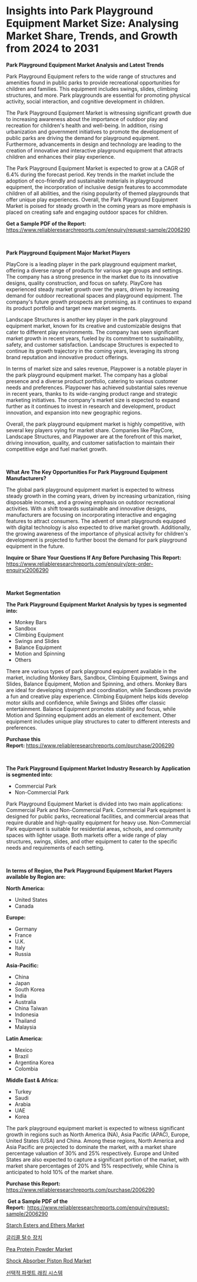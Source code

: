 <p><h1>Insights into Park Playground Equipment Market Size: Analysing Market Share, Trends, and Growth from 2024 to 2031</h1></p><p><strong>Park Playground Equipment Market Analysis and Latest Trends</strong></p>
<p><p>Park Playground Equipment refers to the wide range of structures and amenities found in public parks to provide recreational opportunities for children and families. This equipment includes swings, slides, climbing structures, and more. Park playgrounds are essential for promoting physical activity, social interaction, and cognitive development in children.</p><p>The Park Playground Equipment Market is witnessing significant growth due to increasing awareness about the importance of outdoor play and recreation for children's health and well-being. In addition, rising urbanization and government initiatives to promote the development of public parks are driving the demand for playground equipment. Furthermore, advancements in design and technology are leading to the creation of innovative and interactive playground equipment that attracts children and enhances their play experience.</p><p>The Park Playground Equipment Market is expected to grow at a CAGR of 6.4% during the forecast period. Key trends in the market include the adoption of eco-friendly and sustainable materials in playground equipment, the incorporation of inclusive design features to accommodate children of all abilities, and the rising popularity of themed playgrounds that offer unique play experiences. Overall, the Park Playground Equipment Market is poised for steady growth in the coming years as more emphasis is placed on creating safe and engaging outdoor spaces for children.</p></p>
<p><strong>Get a Sample PDF of the Report:&nbsp;</strong> <a href="https://www.reliableresearchreports.com/enquiry/request-sample/2006290">https://www.reliableresearchreports.com/enquiry/request-sample/2006290</a></p>
<p>&nbsp;</p>
<p><strong>Park Playground Equipment Major Market Players</strong></p>
<p><p>PlayCore is a leading player in the park playground equipment market, offering a diverse range of products for various age groups and settings. The company has a strong presence in the market due to its innovative designs, quality construction, and focus on safety. PlayCore has experienced steady market growth over the years, driven by increasing demand for outdoor recreational spaces and playground equipment. The company's future growth prospects are promising, as it continues to expand its product portfolio and target new market segments.</p><p>Landscape Structures is another key player in the park playground equipment market, known for its creative and customizable designs that cater to different play environments. The company has seen significant market growth in recent years, fueled by its commitment to sustainability, safety, and customer satisfaction. Landscape Structures is expected to continue its growth trajectory in the coming years, leveraging its strong brand reputation and innovative product offerings.</p><p>In terms of market size and sales revenue, Playpower is a notable player in the park playground equipment market. The company has a global presence and a diverse product portfolio, catering to various customer needs and preferences. Playpower has achieved substantial sales revenue in recent years, thanks to its wide-ranging product range and strategic marketing initiatives. The company's market size is expected to expand further as it continues to invest in research and development, product innovation, and expansion into new geographic regions.</p><p>Overall, the park playground equipment market is highly competitive, with several key players vying for market share. Companies like PlayCore, Landscape Structures, and Playpower are at the forefront of this market, driving innovation, quality, and customer satisfaction to maintain their competitive edge and fuel market growth.</p></p>
<p>&nbsp;</p>
<p><strong>What Are The Key Opportunities For Park Playground Equipment Manufacturers?</strong></p>
<p><p>The global park playground equipment market is expected to witness steady growth in the coming years, driven by increasing urbanization, rising disposable incomes, and a growing emphasis on outdoor recreational activities. With a shift towards sustainable and innovative designs, manufacturers are focusing on incorporating interactive and engaging features to attract consumers. The advent of smart playgrounds equipped with digital technology is also expected to drive market growth. Additionally, the growing awareness of the importance of physical activity for children's development is projected to further boost the demand for park playground equipment in the future.</p></p>
<p><strong>Inquire or Share Your Questions If Any Before Purchasing This Report:</strong> <a href="https://www.reliableresearchreports.com/enquiry/pre-order-enquiry/2006290">https://www.reliableresearchreports.com/enquiry/pre-order-enquiry/2006290</a></p>
<p>&nbsp;</p>
<p><strong>Market Segmentation</strong></p>
<p><strong>The Park Playground Equipment Market Analysis by types is segmented into:</strong></p>
<p><ul><li>Monkey Bars</li><li>Sandbox</li><li>Climbing Equipment</li><li>Swings and Slides</li><li>Balance Equipment</li><li>Motion and Spinning</li><li>Others</li></ul></p>
<p><p>There are various types of park playground equipment available in the market, including Monkey Bars, Sandbox, Climbing Equipment, Swings and Slides, Balance Equipment, Motion and Spinning, and others. Monkey Bars are ideal for developing strength and coordination, while Sandboxes provide a fun and creative play experience. Climbing Equipment helps kids develop motor skills and confidence, while Swings and Slides offer classic entertainment. Balance Equipment promotes stability and focus, while Motion and Spinning equipment adds an element of excitement. Other equipment includes unique play structures to cater to different interests and preferences.</p></p>
<p><strong>Purchase this Report:&nbsp;</strong><a href="https://www.reliableresearchreports.com/purchase/2006290">https://www.reliableresearchreports.com/purchase/2006290</a></p>
<p>&nbsp;</p>
<p><strong>The Park Playground Equipment Market Industry Research by Application is segmented into:</strong></p>
<p><ul><li>Commercial Park</li><li>Non-Commercial Park</li></ul></p>
<p><p>Park Playground Equipment Market is divided into two main applications: Commercial Park and Non-Commercial Park. Commercial Park equipment is designed for public parks, recreational facilities, and commercial areas that require durable and high-quality equipment for heavy use. Non-Commercial Park equipment is suitable for residential areas, schools, and community spaces with lighter usage. Both markets offer a wide range of play structures, swings, slides, and other equipment to cater to the specific needs and requirements of each setting.</p></p>
<p>&nbsp;</p>
<p><strong>In terms of Region, the Park Playground Equipment Market Players available by Region are:</strong></p>
<p>
    <p> <strong> North America: </strong>
        <ul>
            <li>United States</li>
            <li>Canada</li>
        </ul>
        </p> 
    <p> <strong> Europe: </strong>
        <ul>
            <li>Germany</li>
            <li>France</li>
            <li>U.K.</li>
            <li>Italy</li>
            <li>Russia</li>
        </ul>
        </p> 
    <p> <strong> Asia-Pacific: </strong>
        <ul>
            <li>China</li>
            <li>Japan</li>
            <li>South Korea</li>
            <li>India</li>
            <li>Australia</li>
            <li>China Taiwan</li>
            <li>Indonesia</li>
            <li>Thailand</li>
            <li>Malaysia</li>
        </ul>
        </p> 
    <p> <strong> Latin America: </strong>
        <ul>
            <li>Mexico</li>
            <li>Brazil</li>
            <li>Argentina Korea</li>
            <li>Colombia</li>
        </ul>
        </p> 
    <p> <strong> Middle East & Africa: </strong>
        <ul>
            <li>Turkey</li>
            <li>Saudi</li>
            <li>Arabia</li>
            <li>UAE</li>
            <li>Korea</li>
        </ul>
    </p>
    </p>
<p><p>The park playground equipment market is expected to witness significant growth in regions such as North America (NA), Asia Pacific (APAC), Europe, United States (USA) and China. Among these regions, North America and Asia Pacific are projected to dominate the market, with a market share percentage valuation of 30% and 25% respectively. Europe and United States are also expected to capture a significant portion of the market, with market share percentages of 20% and 15% respectively, while China is anticipated to hold 10% of the market share.</p></p>
<p><strong>Purchase this Report: </strong><a href="https://www.reliableresearchreports.com/purchase/2006290">https://www.reliableresearchreports.com/purchase/2006290</a></p>
<p>&nbsp;<strong>Get a Sample PDF of the Report:&nbsp;&nbsp;</strong><a href="https://www.reliableresearchreports.com/enquiry/request-sample/2006290">https://www.reliableresearchreports.com/enquiry/request-sample/2006290</a></p>
<p><strong></strong></p>
<p><p><a href="https://issuu.com/reportprime-2/docs/starch-esters-and-ethers-market-size-2030.pptx">Starch Esters and Ethers Market</a></p><p><a href="https://medium.com/@kadeherman5e31oo7xi2th9fx/%EA%B8%80%EB%A6%AC%EC%BD%9C-%ED%83%88%EC%88%98%ED%99%94-%EC%9E%A5%EC%B9%98-%EC%8B%9C%EC%9E%A5%EC%9D%80-%EC%8B%9C%EC%9E%A5-%EC%A0%90%EC%9C%A0%EC%9C%A8-%EC%8B%9C%EC%9E%A5-%EB%8F%99%ED%96%A5-%EB%B0%8F-%EC%8B%9C%EC%9E%A5-%EC%84%B1%EC%9E%A5%EC%97%90-%EB%8C%80%ED%95%9C-%EC%A0%95%EB%B3%B4%EB%A5%BC-%EC%A0%9C%EA%B3%B5%ED%95%A9%EB%8B%88%EB%8B%A4-6829580ee75f">글리콜 탈수 장치</a></p><p><a href="https://issuu.com/reportprime-2/docs/pea-protein-powder-market-size-2030.pptx">Pea Protein Powder Market</a></p><p><a href="https://github.com/brenzgnarento/Market-Research-Report-List-1/blob/main/shock-absorber-piston-rod-market.md">Shock Absorber Piston Rod Market</a></p><p><a href="https://medium.com/@kadeherman5e31oo7xi2th9fx/%EC%84%A0%ED%83%9D%EC%A0%81-%ED%8C%94%EB%A0%88%ED%8A%B8-%EB%9E%99-%EC%8B%9C%EC%8A%A4%ED%85%9C-%EC%8B%9C%EC%9E%A5-%EA%B7%9C%EB%AA%A8-cagr-%ED%8A%B8%EB%A0%8C%EB%93%9C-2024-2030-69030f8a6bae">선택적 파렛트 래킹 시스템</a></p></p>